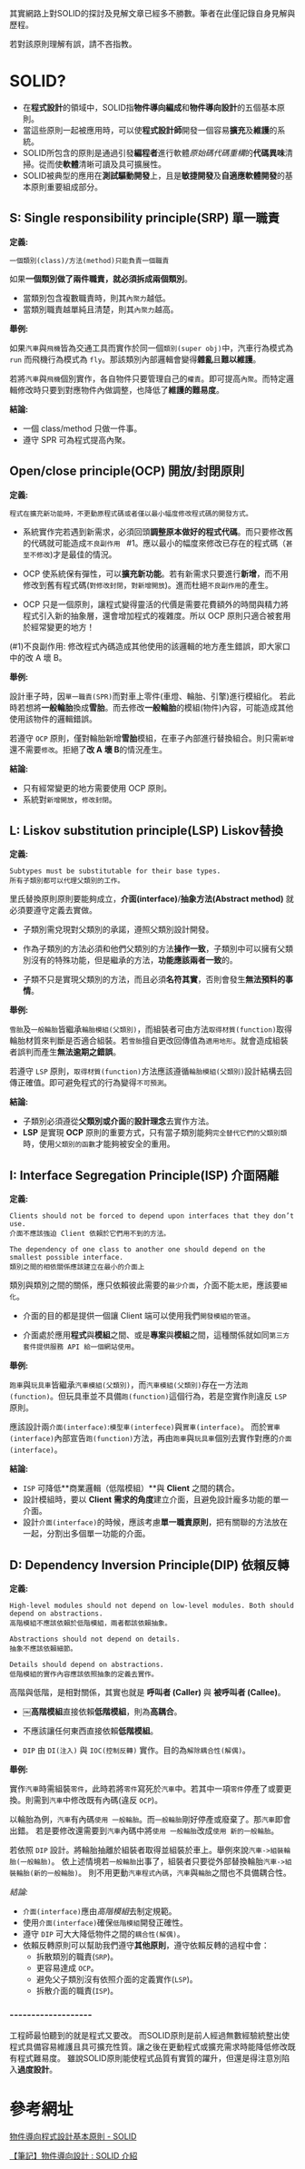其實網路上對SOLID的探討及見解文章已經多不勝數。筆者在此僅記錄自身見解與歷程。

若對該原則理解有誤，請不吝指教。

# SOLID?
 * 在**程式設計**的領域中，SOLID指**物件導向編成**和**物件導向設計**的五個基本原則。
 * 當這些原則一起被應用時，可以使**程式設計師**開發一個容易**擴充**及**維護**的系統。
 * SOLID所包含的原則是通過引發**編程者**進行軟體*原始碼代碼重構*的**代碼異味**清掃。從而使**軟體**清晰可讀及具可擴展性。
 * SOLID被典型的應用在**測試驅動開發**上，且是**敏捷開發**及**自適應軟體開發**的基本原則重要組成部分。


## S: Single responsibility principle(SRP) 單一職責

**定義:**
```
一個類別(class)/方法(method)只能負責一個職責
```

如果**一個類別做了兩件職責，就必須拆成兩個類別**。
 * 當類別包含複數職責時，則其`內聚力`越低。
 * 當類別職責越單純且清楚，則其`內聚力`越高。
 
**舉例:**

如果`汽車`與`飛機`皆為交通工具而實作於同一個`類別(super obj)`中，汽車行為模式為 `run` 而飛機行為模式為 `fly`。那該類別內部邏輯會變得**雜亂**且**難以維護**。
    
若將`汽車`與`飛機`個別實作，各自物件只要管理自己的`權責`。即可提高`內聚`。而特定邏輯修改時只要到對應物件內做調整，也降低了**維護的難易度**。
    
**結論:**
    
 * 一個 class/method 只做一件事。
 * 遵守 SPR 可為程式提高內聚。
 
## Open/close principle(OCP) 開放/封閉原則

**定義:**
```
程式在擴充新功能時，不更動原程式碼或者僅以最小幅度修改程式碼的開發方式。
```
 * 系統實作完若遇到新需求，必須回頭**調整原本做好的程式代碼**。而只要修改舊的代碼就可能造成`不良副作用 ` #1。應以最小的幅度來修改已存在的程式碼（`甚至不修改`)才是最佳的情況。

 * OCP 使系統保有彈性，可以**擴充新功能**。若有新需求只要進行**新增**，而不用修改到舊有程式碼(`對修改封閉`，`對新增開放`)。進而杜絕`不良副作用`的產生。
 
 * OCP 只是一個原則，讓程式變得靈活的代價是需要花費額外的時間與精力將程式引入新的抽象層，還會增加程式的複雜度。所以 OCP 原則只適合被套用於經常變更的地方！
 
(#1)不良副作用: 修改程式內碼造成其他使用的該邏輯的地方產生錯誤，即大家口中的改 A 壞 B。

**舉例:**

設計車子時，因`單一職責(SPR)`而對車上零件(車燈、輪胎、引擎)進行模組化。
若此時若想將**一般輪胎**換成**雪胎**。而去修改**一般輪胎**的模組(物件)內容，可能造成其他使用該物件的邏輯錯誤。

若遵守 `OCP` 原則，僅對輪胎新增**雪胎**模組，在車子內部進行替換組合。則只需`新增`還不需要`修改`。拒絕了**改 A 壞 B**的情況產生。

**結論:**

 * 只有經常變更的地方需要使用 OCP 原則。
 * 系統對`新增開放`，`修改封閉`。

## L: Liskov substitution principle(LSP) Liskov替換

**定義:**
```
Subtypes must be substitutable for their base types.
所有子類別都可以代理父類別的工作。
```
里氏替換原則原則要能夠成立，**介面(interface)**/**抽象方法(Abstract method)** 就必須要遵守定義去實做。

 * 子類別需兌現對父類別的承諾，遵照父類別設計開發。
 
 * 作為子類別的方法必須和他們父類別的方法**操作一致**，子類別中可以擁有父類別沒有的特殊功能，但是繼承的方法，**功能應該兩者一致**的。
 
 * 子類不只是實現父類別的方法，而且必須**名符其實**，否則會發生**無法預料的事情**。

**舉例:**

`雪胎`及`一般輪胎`皆繼承`輪胎模組(父類別)`，而組裝者可由方法`取得材質(function)`取得輪胎材質來判斷是否適合組裝。若`雪胎`擅自更改回傳值為`適用地形`。就會造成組裝者誤判而產生**無法逾期之錯誤**。

若遵守 `LSP` 原則，`取得材質(function)`方法應該遵循`輪胎模組(父類別)`設計結構去回傳正確值。即可避免程式的行為變得`不可預測`。

**結論:**

 * 子類別必須遵從**父類別或介面**的**設計理念**去實作方法。
 * **LSP** 是實現 **OCP** 原則的重要方式，只有當子類別能夠`完全替代它們的父類別類`時，使用`父類別的函數`才能夠被安全的重用。


## I: Interface Segregation Principle(ISP) 介面隔離

**定義:**
```
Clients should not be forced to depend upon interfaces that they don’t use.
介面不應該強迫 Client 依賴於它們用不到的方法。
```

```
The dependency of one class to another one should depend on the smallest possible interface.
類別之間的相依關係應該建立在最小的介面上
```

類別與類別之間的關係，應只依賴彼此需要的`最少介面`，介面不能`太肥`，應該要`細化`。

 * 介面的目的都是提供一個讓 Client 端可以使用我們`開發模組的管道`。
 
 * 介面處於應用**程式**與**模組**之間、或是**專案**與**模組**之間，這種關係就如同`第三方套件提供服務 API 給一個網站使用`。

**舉例:**

`跑車`與`玩具車`皆繼承`汽車模組(父類別)`，而`汽車模組(父類別)`存在一方法`跑(function)`。但玩具車並不具備`跑(function)`這個行為，若是空實作則違反 `LSP` 原則。

應該設計兩`介面(interface)`:`模型車(interfece)`與`實車(interface)`。
而於`實車(interface)`內部宣告`跑(function)`方法，再由`跑車`與`玩具車`個別去實作對應的`介面(interface)`。

**結論:**

 * `ISP` 可降低**商業邏輯（低階模組）**與 **Client** 之間的耦合。
 * 設計模組時，要以 **Client** **需求的角度**建立介面，且避免設計龐多功能的單一介面。
 * 設計`介面(interface)`的時候，應該考慮**單一職責原則**，把有關聯的方法放在一起，分割出多個單一功能的介面。


## D: Dependency Inversion Principle(DIP) 依賴反轉

**定義:**
```
High-level modules should not depend on low-level modules. Both should depend on abstractions.
高階模組不應該依賴於低階模組，兩者都該依賴抽象。
```

```
Abstractions should not depend on details.
抽象不應該依賴細節。
```

```
Details should depend on abstractions.
低階模組的實作內容應該依照抽象的定義去實作。
```

高階與低階，是相對關係，其實也就是 **呼叫者 (Caller)** 與 **被呼叫者 (Callee)**。

 * ￼**高階模組**直接依賴**低階模組**，則為**高耦合**。
 
 * 不應該讓任何東西直接依賴**低階模組**。

 * `DIP` 由 `DI(注入)` 與 `IOC(控制反轉)` 實作。目的為`解除耦合性(解偶)`。
 
**舉例:**

實作`汽車`時需組裝`零件`，此時若將`零件`寫死於`汽車`中。若其中一項`零件`停產了或要更換。則需到`汽車`中修改既有內碼(違反 `OCP`)。

以輪胎為例，`汽車`有內碼`使用 一般輪胎`。而`一般輪胎`剛好停產或廢棄了。那`汽車`即會出錯。
若是要修改還需要到`汽車`內碼中將`使用 一般輪胎`改成`使用 新的一般輪胎`。

若依照 `DIP` 設計。將輪胎抽離於組裝者取得並組裝於車上。舉例來說`汽車->組裝輪胎(一般輪胎)`。
依上述情境若`一般輪胎`出事了，組裝者只要從外部替換輪胎`汽車->組裝輪胎(新的一般輪胎)`。
則不用更動`汽車程式內碼`，`汽車`與`輪胎`之間也不具備耦合性。

*結論:*

 * `介面(interface)`應由*高階模組*去制定規範。
 * 使用`介面(interface)`確保`低階模組`開發正確性。
 * 遵守 `DIP` 可大大降低物件之間的`耦合性(解偶)`。
 * 依賴反轉原則可以幫助我們遵守**其他原則**，遵守依賴反轉的過程中會：
    * 拆散類別的職責(`SRP`)。
    * 更容易達成 `OCP`。
    * 避免父子類別沒有依照介面的定義實作(`LSP`)。
    * 拆散介面的職責(`ISP`)。

### -------------------
工程師最怕聽到的就是程式又要改。
而SOLID原則是前人經過無數經驗統整出使程式具備容易維護且具可擴充性質。讓之後在更動程式或擴充需求時能降低修改既有程式難易度。
雖說SOLID原則能使程式品質有實質的躍升，但還是得注意別陷入**過度設計**。

# 參考網址
[物件導向程式設計基本原則 - SOLID
](https://skyyen999.gitbooks.io/-study-design-pattern-in-java/content/oodPrinciple.html)

[【筆記】物件導向設計 : SOLID 介紹](http://wayne265265.pixnet.net/blog/post/114919277-%E3%80%90%E7%AD%86%E8%A8%98%E3%80%91%E7%89%A9%E4%BB%B6%E5%B0%8E%E5%90%91%E8%A8%AD%E8%A8%88-%3A-solid-%E4%BB%8B%E7%B4%B9)




